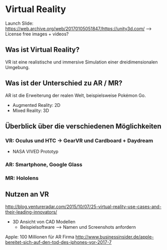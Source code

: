 ﻿# Virtual Reality

Launch Slide: https://web.archive.org/web/20170105051847/https://unity3d.com/
--> License free images + videos?

## Was ist Virtual Reality?

VR ist eine realistische und immersive Simulation einer dreidimensionalen Umgebung.

## Was ist der Unterschied zu AR / MR?

AR ist die Erweiterung der realen Welt, beispielsweise Pokémon Go.

* Augmented Reality: 2D
* Mixed Reality: 3D

## Überblick über die verschiedenen Möglichkeiten

### VR: Oculus und HTC -> GearVR und Cardboard + Daydream

* NASA VIVED Prototyp

### AR: Smartphone, Google Glass

### MR: Hololens

## Nutzen an VR

http://blog.ventureradar.com/2015/10/07/25-virtual-reality-use-cases-and-their-leading-innovators/

* 3D Ansicht von CAD Modellen
  * Beispielsoftware --> Namen und Screenshots anfordern

Apple: 100 Millionen für AR Firma http://www.businessinsider.de/apple-bereitet-sich-auf-den-tod-des-iphones-vor-2017-7